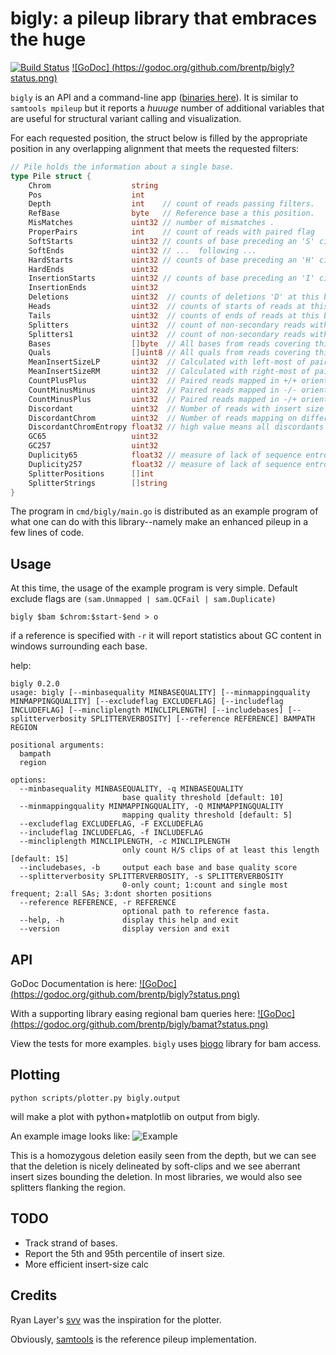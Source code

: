 bigly: a pileup library that embraces the huge
==============================================

[![Build Status](https://travis-ci.org/brentp/bigly.svg?branch=master)](https://travis-ci.org/brentp/bigly)
[![GoDoc] (https://godoc.org/github.com/brentp/bigly?status.png)](https://godoc.org/github.com/brentp/bigly)

`bigly` is an API and a command-line app ([binaries here](https://github.com/brentp/bigly/releases)). It is similar to `samtools mpileup` but it reports a *huuuge* number of
additional variables that are useful for structural variant calling and visualization.

For each requested position, the struct below is filled by the appropriate position in any overlapping
alignment that meets the requested filters:

```Go
// Pile holds the information about a single base.
type Pile struct {
	Chrom                  string
	Pos                    int
	Depth                  int    // count of reads passing filters.
	RefBase                byte   // Reference base a this position.
	MisMatches             uint32 // number of mismatches .
	ProperPairs            int    // count of reads with paired flag
	SoftStarts             uint32 // counts of base preceding an 'S' cigar op
	SoftEnds               uint32 // ...  following ...
	HardStarts             uint32 // counts of base preceding an 'H' cigar op
	HardEnds               uint32
	InsertionStarts        uint32 // counts of base preceding an 'I' cigar op
	InsertionEnds          uint32
	Deletions              uint32  // counts of deletions 'D' at this base
	Heads                  uint32  // counts of starts of reads at this base
	Tails                  uint32  // counts of ends of reads at this base
	Splitters              uint32  // count of non-secondary reads with SA tags.
	Splitters1             uint32  // count of non-secondary reads with exactly 1 SA tag.
	Bases                  []byte  // All bases from reads covering this position
	Quals                  []uint8 // All quals from reads covering this position
	MeanInsertSizeLP       uint32  // Calculated with left-most of pair
	MeanInsertSizeRM       uint32  // Calculated with right-most of pair
	CountPlusPlus          uint32  // Paired reads mapped in +/+ orientation
	CountMinusMinus        uint32  // Paired reads mapped in -/- orientation
	CountMinusPlus         uint32  // Paired reads mapped in -/+ orientation
	Discordant             uint32  // Number of reads with insert size > ConcordantCutoff
	DiscordantChrom        uint32  // Number of reads mapping on different chroms
	DiscordantChromEntropy float32 // high value means all discordants came from same chrom.
	GC65                   uint32
	GC257                  uint32
	Duplicity65            float32 // measure of lack of sequence entropy.
	Duplicity257           float32 // measure of lack of sequence entropy.
	SplitterPositions      []int
	SplitterStrings        []string
}
```

The program in `cmd/bigly/main.go` is distributed as an example program of what one can do with this
library--namely make an enhanced pileup in a few lines of code.

Usage
-----

At this time, the usage of the example program is very simple.
Default exclude flags are `(sam.Unmapped | sam.QCFail | sam.Duplicate)`

```
bigly $bam $chrom:$start-$end > o
```

if a reference is specified with `-r` it will report statistics about GC content in windows
surrounding each base.

help:
```
bigly 0.2.0
usage: bigly [--minbasequality MINBASEQUALITY] [--minmappingquality MINMAPPINGQUALITY] [--excludeflag EXCLUDEFLAG] [--includeflag INCLUDEFLAG] [--mincliplength MINCLIPLENGTH] [--includebases] [--splitterverbosity SPLITTERVERBOSITY] [--reference REFERENCE] BAMPATH REGION

positional arguments:
  bampath
  region

options:
  --minbasequality MINBASEQUALITY, -q MINBASEQUALITY
                         base quality threshold [default: 10]
  --minmappingquality MINMAPPINGQUALITY, -Q MINMAPPINGQUALITY
                         mapping quality threshold [default: 5]
  --excludeflag EXCLUDEFLAG, -F EXCLUDEFLAG
  --includeflag INCLUDEFLAG, -f INCLUDEFLAG
  --mincliplength MINCLIPLENGTH, -c MINCLIPLENGTH
                         only count H/S clips of at least this length [default: 15]
  --includebases, -b     output each base and base quality score
  --splitterverbosity SPLITTERVERBOSITY, -s SPLITTERVERBOSITY
                         0-only count; 1:count and single most frequent; 2:all SAs; 3:dont shorten positions
  --reference REFERENCE, -r REFERENCE
                         optional path to reference fasta.
  --help, -h             display this help and exit
  --version              display version and exit

```

API
---

GoDoc Documentation is here: [![GoDoc] (https://godoc.org/github.com/brentp/bigly?status.png)](https://godoc.org/github.com/brentp/bigly)

With a supporting library easing regional bam queries here: [![GoDoc] (https://godoc.org/github.com/brentp/bigly/bamat?status.png)](https://godoc.org/github.com/brentp/bigly/bamat)

View the tests for more examples. `bigly` uses [biogo](https://github.com/biogo/hts) library for bam access.

Plotting
--------

```
python scripts/plotter.py bigly.output
```

will make a plot with python+matplotlib on output from bigly.

An example image looks like: 
![Example](https://cloud.githubusercontent.com/assets/1739/20151721/7a23b46a-a678-11e6-87be-0d4666faffdd.png "Bigly Deletion")

This is a homozygous deletion easily seen from the depth, but we can see that the deletion is nicely
delineated by soft-clips and we see aberrant insert sizes bounding the deletion.
In most libraries, we would also see splitters flanking the region.


TODO
----

+ Track strand of bases.
+ Report the 5th and 95th percentile of insert size.
+ More efficient insert-size calc

Credits
-------

Ryan Layer's [svv](https://github.com/ryanlayer/svv) was the inspiration for the plotter.

Obviously, [samtools](https://github.com/samtools/samtools) is the reference pileup implementation.

